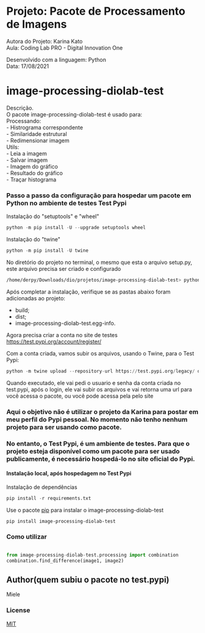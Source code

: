 # Projeto: Pacote de Processamento de Imagens

Autora do Projeto: Karina Kato<br>
Aula: Coding Lab PRO - Digital Innovation One

Desenvolvido com a linguagem: Python<br>
Data: 17/08/2021
# image-processing-diolab-test

Descrição. <br>
O pacote image-processing-diolab-test é usado para: <br>
     Processando: <br>
         - Histrograma correspondente <br>
         - Similaridade estrutural <br>
         - Redimensionar imagem <br>
     Utils: <br>
         - Leia a imagem <br>
         - Salvar imagem <br>
         - Imagem do gráfico <br>
         - Resultado do gráfico <br>
         - Traçar histograma
### Passo a passo da configuração para hospedar um pacote em Python no ambiente de testes Test Pypi

Instalação do "setuptools" e "wheel"
```python
python -m pip install -U --upgrade setuptools wheel
```
Instalação do "twine"

```python
python -m pip install -U twine 
```


No diretório do projeto no terminal, o mesmo que esta o arquivo setup.py, este arquivo precisa ser criado e configurado<br>
```bash
/home/derpy/Downloads/dio/projetos/image-processing-diolab-test> python -m pip install -U setuptools
```
Após completar a instalação, verifique se as pastas abaixo foram adicionadas ao projeto:

 - build;
 - dist;
 - image-processing-diolab-test.egg-info.<br>

Agora precisa criar a conta no site de testes https://test.pypi.org/account/register/

Com a conta criada, vamos subir os arquivos, usando o Twine, para o Test Pypi:
```python
python -m twine upload --repository-url https://test.pypi.org/legacy/ dist/**
```
Quando executado, ele vai pedi o usuario e senha da conta criada no test.pypi, após o login, ele vai subir os arquivos e 
vai retorna uma url para você acessa o pacote, ou você pode acessa pela pelo site

### Aqui o objetivo não é utilizar o projeto da Karina para postar em meu perfil do Pypi pessoal. No momento não tenho nenhum projeto para ser usando como pacote.
### No entanto, o Test Pypi, é um ambiente de testes. Para que o projeto esteja disponível como um pacote para ser usado publicamente, é necessário hospedá-lo no site oficial do Pypi.
#### Instalação local, após hospedagem no Test Pypi
 Instalação de dependências
```python
pip install -r requirements.txt
```
Use o pacote [pip](https://pip.pypa.io/en/stable/) para instalar o image-processing-diolab-test
```bash
pip install image-processing-diolab-test
```
### Como utilizar
```python

from image-processing-diolab-test.processing import combination
combination.find_difference(image1, image2)
```

## Author(quem subiu o pacote no test.pypi)
Miele

### License
[MIT](https://choosealicense.com/licenses/mit/)